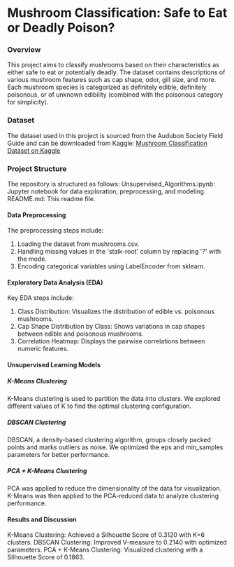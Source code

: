 # Mushroom Classification: Safe to Eat or Deadly Poison?
### Overview
This project aims to classify mushrooms based on their characteristics as either safe to eat or potentially deadly. The dataset contains descriptions of various mushroom features such as cap shape, odor, gill size, and more. Each mushroom species is categorized as definitely edible, definitely poisonous, or of unknown edibility (combined with the poisonous category for simplicity).

### Dataset
The dataset used in this project is sourced from the Audubon Society Field Guide and can be downloaded from Kaggle:
[Mushroom Classification Dataset on Kaggle](https://www.kaggle.com/datasets/uciml/mushroom-classification)

### Project Structure
The repository is structured as follows:
Unsupervised_Algorithms.ipynb: Jupyter notebook for data exploration, preprocessing, and modeling.
README.md: This readme file.

#### Data Preprocessing
The preprocessing steps include:
1. Loading the dataset from mushrooms.csv.
2. Handling missing values in the 'stalk-root' column by replacing '?' with the mode.
3. Encoding categorical variables using LabelEncoder from sklearn.

#### Exploratory Data Analysis (EDA)
Key EDA steps include:
1. Class Distribution: Visualizes the distribution of edible vs. poisonous mushrooms.
2. Cap Shape Distribution by Class: Shows variations in cap shapes between edible and poisonous mushrooms.
3. Correlation Heatmap: Displays the pairwise correlations between numeric features.

#### Unsupervised Learning Models
##### K-Means Clustering
K-Means clustering is used to partition the data into clusters. We explored different values of K to find the optimal clustering configuration.

##### DBSCAN Clustering
DBSCAN, a density-based clustering algorithm, groups closely packed points and marks outliers as noise. We optimized the eps and min_samples parameters for better performance.

##### PCA + K-Means Clustering
PCA was applied to reduce the dimensionality of the data for visualization. K-Means was then applied to the PCA-reduced data to analyze clustering performance.

#### Results and Discussion
K-Means Clustering: Achieved a Silhouette Score of 0.3120 with K=6 clusters.
DBSCAN Clustering: Improved V-measure to 0.2140 with optimized parameters.
PCA + K-Means Clustering: Visualized clustering with a Silhouette Score of 0.1863.

